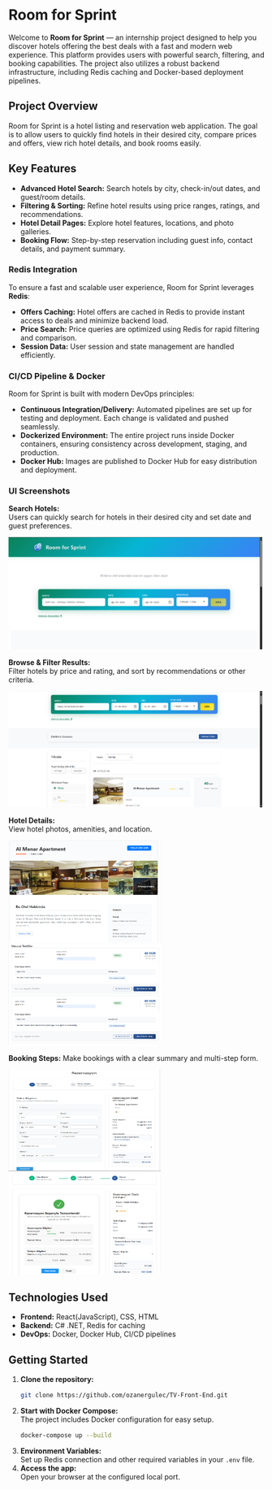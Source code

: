 # Room for Sprint

Welcome to **Room for Sprint** — an internship project designed to help you discover hotels offering the best deals with a fast and modern web experience. This platform provides users with powerful search, filtering, and booking capabilities. The project also utilizes a robust backend infrastructure, including Redis caching and Docker-based deployment pipelines.

## Project Overview

Room for Sprint is a hotel listing and reservation web application. The goal is to allow users to quickly find hotels in their desired city, compare prices and offers, view rich hotel details, and book rooms easily.

## Key Features

- **Advanced Hotel Search:** Search hotels by city, check-in/out dates, and guest/room details.  
- **Filtering & Sorting:** Refine hotel results using price ranges, ratings, and recommendations.
- **Hotel Detail Pages:** Explore hotel features, locations, and photo galleries.
- **Booking Flow:** Step-by-step reservation including guest info, contact details, and payment summary.

### Redis Integration

To ensure a fast and scalable user experience, Room for Sprint leverages **Redis**:

- **Offers Caching:** Hotel offers are cached in Redis to provide instant access to deals and minimize backend load.
- **Price Search:** Price queries are optimized using Redis for rapid filtering and comparison.
- **Session Data:** User session and state management are handled efficiently.

### CI/CD Pipeline & Docker

Room for Sprint is built with modern DevOps principles:

- **Continuous Integration/Delivery:** Automated pipelines are set up for testing and deployment. Each change is validated and pushed seamlessly.
- **Dockerized Environment:** The entire project runs inside Docker containers, ensuring consistency across development, staging, and production.
- **Docker Hub:** Images are published to Docker Hub for easy distribution and deployment.

### UI Screenshots

**Search Hotels:**  
Users can quickly search for hotels in their desired city and set date and guest preferences.

<p>
  <img src="./public/images/Screenshot_1.png" alt="Search Hotels" width="500"  />
</p>

**Browse & Filter Results:**  
Filter hotels by price and rating, and sort by recommendations or other criteria.

<p>
  <img src="./public/images/Screenshot_3.png" alt="Browse Hotels" width="500" />
<p>

**Hotel Details:**  
View hotel photos, amenities, and location. 

</p>
<img src="./public/images/Screenshot_6.png" alt="Filter Hotels" width="300" height="200" />
<img src="./public/images/Screenshot_8.png" alt="Hotel Details" width="300" height="200"/>
</p>

**Booking Steps:** 
Make bookings with a clear summary and multi-step form.

</p>
 <img src="./public/images/Screenshot_12.png" alt="Hotel Amenities" width="300" height="200" />
 <img src="./public/images/Screenshot_18.png" alt="Booking Steps" width="300" height="200" />
</p>

## Technologies Used

- **Frontend:** React(JavaScript), CSS, HTML
- **Backend:** C# .NET, Redis for caching
- **DevOps:** Docker, Docker Hub, CI/CD pipelines

## Getting Started

1. **Clone the repository:**
   ```bash
   git clone https://github.com/ozanergulec/TV-Front-End.git
   ```
2. **Start with Docker Compose:**  
   The project includes Docker configuration for easy setup.  
   ```bash
   docker-compose up --build
   ```
3. **Environment Variables:**  
   Set up Redis connection and other required variables in your `.env` file.
4. **Access the app:**  
   Open your browser at the configured local port.

